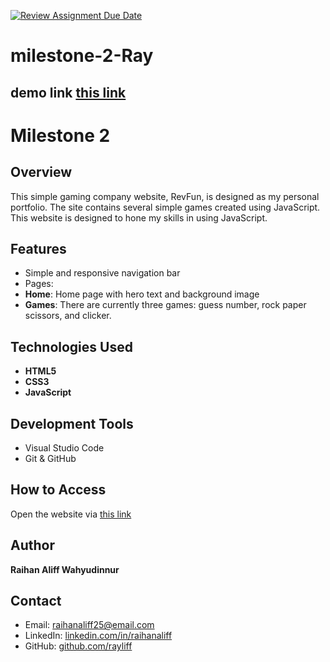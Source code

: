 [![Review Assignment Due Date](https://classroom.github.com/assets/deadline-readme-button-22041afd0340ce965d47ae6ef1cefeee28c7c493a6346c4f15d667ab976d596c.svg)](https://classroom.github.com/a/pUNCiVii)

# milestone-2-Ray
## demo link [this link](https://rayliff.github.io/milestone-2-Ray/)

# Milestone 2 

## Overview

This simple gaming company website, RevFun, is designed as my personal portfolio. The site contains several simple games created using JavaScript. This website is designed to hone my skills in using JavaScript.

## Features

- Simple and responsive navigation bar
- Pages:
- **Home**: Home page with hero text and background image
- **Games**: There are currently three games: guess number, rock paper scissors, and clicker.

## Technologies Used

- **HTML5**
- **CSS3**
- **JavaScript**

## Development Tools

- Visual Studio Code
- Git & GitHub

## How to Access

Open the website via [this link](https://rayliff.github.io/milestone-2-Ray/)

## Author

**Raihan Aliff Wahyudinnur**  

## Contact

- Email: raihanaliff25@email.com  
- LinkedIn: [linkedin.com/in/raihanaliff](https://www.linkedin.com/in/raihan-aliff-w-020a01197/)  
- GitHub: [github.com/rayliff](https://github.com/Rayliff)
